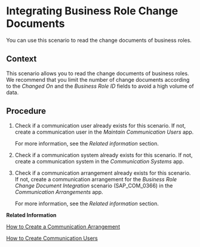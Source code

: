 <!-- loio64268285d910445582022d8ba4eb1811 -->

# Integrating Business Role Change Documents

You can use this scenario to read the change documents of business roles.



<a name="loio64268285d910445582022d8ba4eb1811__IntegratingBusinessRoleChangeDocuments_context"/>

## Context

This scenario allows you to read the change documents of business roles. We recommend that you limit the number of change documents according to the *Changed On* and the *Business Role ID* fields to avoid a high volume of data.



<a name="loio64268285d910445582022d8ba4eb1811__TopicTitleInCamelCase_steps"/>

## Procedure

1.  Check if a communication user already exists for this scenario. If not, create a communication user in the *Maintain Communication Users* app.

    For more information, see the *Related information* section.

2.  Check if a communication system already exists for this scenario. If not, create a communication system in the *Communication Systems* app.

3.  Check if a communication arrangement already exists for this scenario. If not, create a communication arrangement for the *Business Role Change Document Integration* scenario \(SAP\_COM\_0366\) in the *Communication Arrangements* app.

    For more information, see the *Related information* section.


**Related Information**  


[How to Create a Communication Arrangement](../50-administration-and-ops/how-to-create-a-communication-arrangement-a0771f6.md "")

[How to Create Communication Users](../50-administration-and-ops/how-to-create-communication-users-0377ade.md "")

